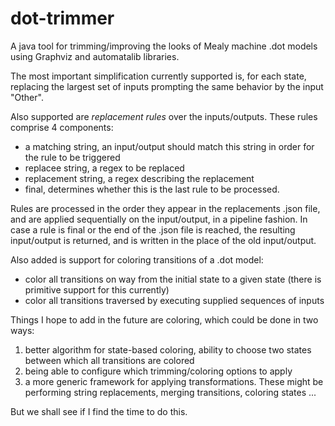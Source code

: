 # dot-trimmer
A java tool for trimming/improving the looks of Mealy machine .dot models using Graphviz and automatalib libraries.

The most important simplification currently supported is, for each state, replacing the largest set of inputs prompting the same behavior by the input "Other". 

Also supported are *replacement rules* over the inputs/outputs. These rules comprise 4 components:
* a matching string, an input/output should match this string in order for the rule to be triggered
* replacee string, a regex to be replaced
* replacement string, a regex describing the replacement
* final, determines whether this is the last rule to be processed.

Rules are processed in the order they appear in the replacements .json file, and are applied sequentially on the input/output, in a pipeline fashion. In case a rule is final or the end of the .json file is reached, the resulting input/output is returned, and is written in the place of the old input/output. 

Also added is support for coloring transitions of a .dot model:
* color all transitions on way from the initial state to a given state (there is primitive support for this currently)
* color all transitions traversed by executing supplied sequences of inputs

Things I hope to add in the future are coloring, which could be done in two ways:
1. better algorithm for state-based coloring, ability to choose two states between which all transitions are colored
2. being able to configure which trimming/coloring options to apply
3. a more generic framework for applying transformations. These might be performing string replacements, merging transitions, coloring states ...

But we shall see if I find the time to do this.

